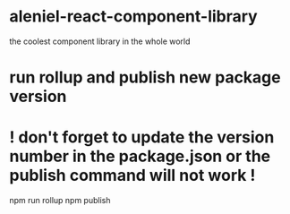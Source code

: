 # aleniel-react-component-library
the coolest component library in the whole world

# run rollup and publish new package version
# ! don't forget to update the version number in the package.json or the publish command will not work !
npm run rollup
npm publish